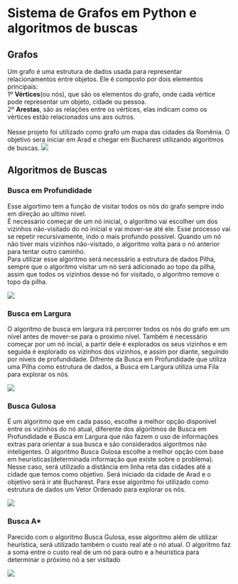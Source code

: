  
<div id="initial">
  <h1>Sistema de Grafos em Python e algoritmos de buscas</h1>
</div>


<div>
 <h2>Grafos</h2>
 <p>
  Um grafo é uma estrutura de dados usada para representar relacionamentos entre objetos. Ele é composto por dois elementos principais: <br>
  1º <b>Vértices</b>(ou nós), que são os elementos do grafo, onde cada vértice pode representar um objeto, cidade ou pessoa.<br>
  2º <b>Arestas</b>, são as relações entre os vértices, elas indicam como os vértices estão relacionados uns aos outros.<br>
  <br>
  Nesse projeto foi utilizado como grafo um mapa das cidades da Romênia. O objetivo sera iniciar em Arad e chegar em Bucharest utilizando algoritmos de buscas.

  <img src="https://github.com/user-attachments/assets/3499e939-a848-4c90-af34-680bdc131566">

 </p>
</div>


 
<div>
  <h2>Algoritmos de Buscas</h2>
  
  <div id="deepth_search">
    <h3>Busca em Profundidade</h3>
    <p>
      Esse algortimo tem a função de visitar todos os nós do grafo sempre indo em direção ao ultimo nivel. <br>
      É necessário começar de um nó inicial, o algoritmo vai escolher um dos vizinhos não-visitado do nó inicial e vai mover-se até ele. Esse processo vai se repetir recursivamente, indo o mais profundo possivel. Quando um nó não tiver mais vizinhos não-visitado, o algoritmo volta para o nó anterior para tentar outro caminho.<br>
     Para utilizar esse algoritmo será necessário a estrutura de dados Pilha, sempre que o algoritmo visitar um nó será adicionado ao topo da pilha, assim que todos os vizinhos desse nó for visitado, o algoritmo remove o topo da pilha.</p>
      <img src="https://github.com/user-attachments/assets/981387f5-70cc-4c8b-9bee-80df147acfda">
    <br>
  </div>


  <div id="breadth_search">
      <h3>Busca em Largura</h3>
      <p>
        O algoritmo de busca em largura irá percorrer todos os nós do grafo em um nível antes de mover-se para o proximo             nível. Também é necessário começar por um nó incial, a partir dele é explorados os seus vizinhos e em seguida é explorado os vizinhos dos vizinhos, e assim por diante, seguindo por níveis de profundidade. Difrente da Busca em Profundidade que utiliza uma Pilha como estrutura de dados, a Busca em Largura      
        utiliza uma Fila para explorar os nós.
      </p>
      <img src="https://github.com/user-attachments/assets/0b892be6-2c0d-410c-a874-f782b25b956f">
      <br>
  </div>


  
  <div id="greedy_search">
     <h3>Busca Gulosa</h3>
     <p>É um algoritmo que em cada passo, escolhe a melhor opção disponivel entre os vizinhos do nó atual, diferente dos algoritmos de Busca em Profundidade e Busca em Largura que não fazem o uso de informações extras para orientar a sua busca e são considerados algoritmos não inteligentes. O algoritmo Busca Gulosa escolhe a melhor opção com base em heurísticas(determinada informação que existe sobre o problema). Nesse caso, será utilizado a distância em linha reta das cidades até a cidade que temos como objetivo. Será iniciado da cidade de Arad e o objetivo será ir até Bucharest. Para esse algoritmo foi utilizado como estrutura de dados um Vetor Ordenado para explorar os nós.</p>
     <img src="https://github.com/user-attachments/assets/9c1d544a-aab6-4f6a-ad02-20ea6b19b75b">
     <br>
   
  </div>



  <div id="A*_search">
     <h3>Busca A*</h3>
     <p>
      Parecido com o algoritmo Busca Gulosa, esse algoritmo além de utilizar heurística, será utilizado também o custo real até o nó atual. O algoritmo faz a soma entre o custo real de um nó para outro e a heuristica para determinar o próximo nó a ser visitado 
     </p>
     <img src="https://github.com/user-attachments/assets/2ac8e40a-ed3a-4dc9-84fe-41bff14cb55d">
   
  </div>
  
</div>

